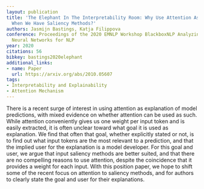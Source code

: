 ```yaml
---
layout: publication
title: 'The Elephant In The Interpretability Room: Why Use Attention As Explanation
  When We Have Saliency Methods?'
authors: Jasmijn Bastings, Katja Filippova
conference: Proceedings of the 2020 EMNLP Workshop BlackboxNLP Analyzing and Interpreting
  Neural Networks for NLP
year: 2020
citations: 56
bibkey: bastings2020elephant
additional_links:
- name: Paper
  url: https://arxiv.org/abs/2010.05607
tags:
- Interpretability and Explainability
- Attention Mechanism
---
```

There is a recent surge of interest in using attention as explanation of
model predictions, with mixed evidence on whether attention can be used as
such. While attention conveniently gives us one weight per input token and is
easily extracted, it is often unclear toward what goal it is used as
explanation. We find that often that goal, whether explicitly stated or not, is
to find out what input tokens are the most relevant to a prediction, and that
the implied user for the explanation is a model developer. For this goal and
user, we argue that input saliency methods are better suited, and that there
are no compelling reasons to use attention, despite the coincidence that it
provides a weight for each input. With this position paper, we hope to shift
some of the recent focus on attention to saliency methods, and for authors to
clearly state the goal and user for their explanations.